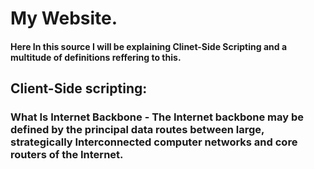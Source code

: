 # My Website.
#### Here In this source I will be explaining Clinet-Side Scripting and a multitude of definitions reffering to this.





## Client-Side scripting: 
### What Is Internet Backbone - The Internet backbone may be defined by the principal data routes between large, strategically Interconnected computer networks and core routers of the Internet. 
